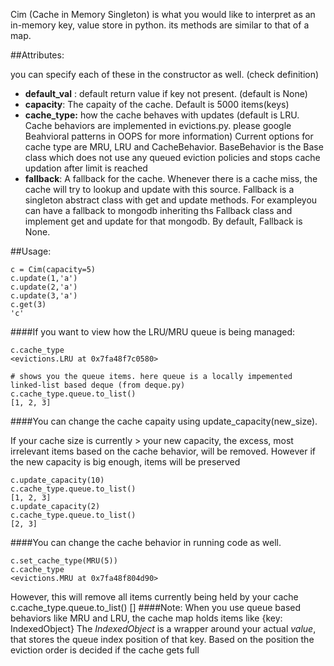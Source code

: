 Cim (Cache in Memory Singleton) is what you would like to interpret as an in-memory key, value store in python. its methods are similar to that of a map.

##Attributes:

you can specify each of these in the constructor as well. (check definition)
- **default_val** : default return value if key not present. (default is None)
- **capacity**: The capaity of the cache. Default is 5000 items(keys)
- **cache_type:** how the cache behaves with updates (default is LRU. Cache behaviors are implemented in evictions.py. please google Beahvioral patterns in OOPS for more information)
  Current options for cache type are MRU, LRU and CacheBehavior. BaseBehavior is the Base class which does not use any queued eviction policies and stops cache updation after limit is reached
- **fallback**: A fallback for the cache. Whenever there is a cache miss, the cache will try to lookup and update with this source.
  Fallback is a singleton abstract class with get and update methods. For exampleyou can have a fallback to mongodb inheriting ths Fallback class and implement get and update for that mongodb.
  By default, Fallback is None.
  
##Usage:

    c = Cim(capacity=5)
    c.update(1,'a')
    c.update(2,'a')
    c.update(3,'a')
    c.get(3)
    'c'

####If you want to view how the LRU/MRU queue is being managed:

    c.cache_type
    <evictions.LRU at 0x7fa48f7c0580>
    
    # shows you the queue items. here queue is a locally impemented linked-list based deque (from deque.py)
    c.cache_type.queue.to_list()
    [1, 2, 3]

####You can change the cache capaity using update_capacity(new_size). 

If your cache size is currently > your new capacity, the excess, most irrelevant items based on the cache behavior, will be removed. However if the new capacity is big enough, items will be preserved

    c.update_capacity(10)
    c.cache_type.queue.to_list()
    [1, 2, 3]
    c.update_capacity(2)
    c.cache_type.queue.to_list()
    [2, 3]

####You can change the cache behavior in running code as well.

    c.set_cache_type(MRU(5))
    c.cache_type
    <evictions.MRU at 0x7fa48f804d90>
However, this will remove all items currently being held by your cache
    c.cache_type.queue.to_list()
    []
####Note:
When you use queue based behaviors like MRU and LRU, the cache map holds items like
{key: IndexedObject} The *IndexedObject* is a wrapper around your actual *value*, that stores the queue index position of that key. Based on the position the eviction order is decided if the cache gets full